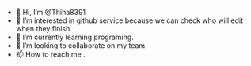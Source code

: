 - 👋 Hi, I’m @Thiha8391
- 👀 I’m interested in github service because we can check who will edit when they finish.
- 🌱 I’m currently learning programing.
- 💞️ I’m looking to collaborate on my team
- 📫 How to reach me .

<!---
Thiha8391/Thiha8391 is a ✨ special ✨ repository because its `README.md` (this file) appears on your GitHub profile.
You can click the Preview link to take a look at your changes.
--->

